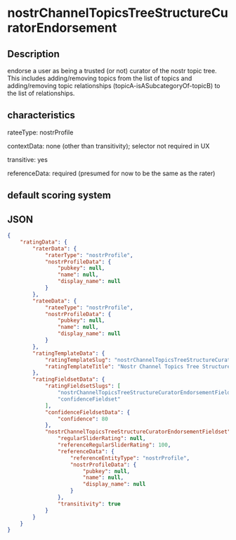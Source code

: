 nostrChannelTopicsTreeStructureCuratorEndorsement
=====

## Description

endorse a user as being a trusted (or not) curator of the nostr topic tree. This includes adding/removing topics from the list of topics and adding/removing topic relationships (topicA-isASubcategoryOf-topicB) to the list of relationships.

## characteristics 

rateeType: nostrProfile

contextData: none (other than transitivity); selector not required in UX

transitive: yes

referenceData: required (presumed for now to be the same as the rater)

## default scoring system



## JSON

```json
{
    "ratingData": {
        "raterData": {
            "raterType": "nostrProfile",
            "nostrProfileData": {
                "pubkey": null,
                "name": null,
                "display_name": null
            }
        },
        "rateeData": {
            "rateeType": "nostrProfile",
            "nostrProfileData": {
                "pubkey": null,
                "name": null,
                "display_name": null
            }
        },
        "ratingTemplateData": {
            "ratingTemplateSlug": "nostrChannelTopicsTreeStructureCuratorEndorsement",
            "ratingTemplateTitle": "Nostr Channel Topics Tree Structure Curator Endorsement"
        },
        "ratingFieldsetData": {
            "ratingFieldsetSlugs": [
                "nostrChannelTopicsTreeStructureCuratorEndorsementFieldset",
                "confidenceFieldset"
            ],
            "confidenceFieldsetData": {
                "confidence": 80
            },
            "nostrChannelTopicsTreeStructureCuratorEndorsementFieldset": {
                "regularSliderRating": null,
                "referenceRegularSliderRating": 100,
                "referenceData": {
                    "referenceEntityType": "nostrProfile",
                    "nostrProfileData": {
                        "pubkey": null,
                        "name": null,
                        "display_name": null
                    }
                },
                "transitivity": true
            }
        }
    }
}
```
